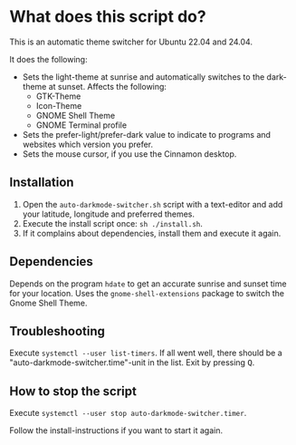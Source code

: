 # What does this script do?

This is an automatic theme switcher for Ubuntu 22.04 and 24.04.

It does the following:

* Sets the light-theme at sunrise and automatically switches to the dark-theme at sunset.
  Affects the following:
  * GTK-Theme
  * Icon-Theme
  * GNOME Shell Theme
  * GNOME Terminal profile
* Sets the prefer-light/prefer-dark value to indicate to programs and websites which version you prefer.
* Sets the mouse cursor, if you use the Cinnamon desktop.

## Installation

1. Open the `auto-darkmode-switcher.sh` script with a text-editor and add your latitude, longitude and preferred themes.
2. Execute the install script once: `sh ./install.sh`.
3. If it complains about dependencies, install them and execute it again.

## Dependencies

Depends on the program `hdate` to get an accurate sunrise and sunset time for your location. Uses the `gnome-shell-extensions` package to switch the Gnome Shell Theme.

## Troubleshooting

Execute `systemctl --user list-timers`. If all went well, there should be a "auto-darkmode-switcher.time"-unit in the list. Exit by pressing <kbd>Q</kbd>.

## How to stop the script

Execute `systemctl --user stop auto-darkmode-switcher.timer`.

Follow the install-instructions if you want to start it again.
